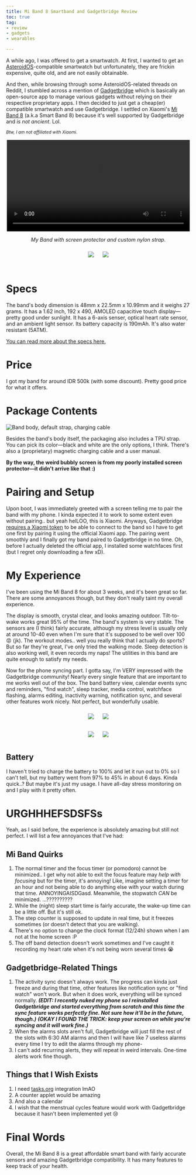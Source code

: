 ```yaml
---
title: Mi Band 8 Smartband and Gadgetbridge Review
toc: true
tag:
- review
- gadgets
- wearables

---
```


A while ago, I was offered to get a smartwatch. At first, I wanted to get an [AsteroidOS](https://asteroidos.org/)-compatible smartwatch but unfortunately, they are frickin expensive, quite old, and are not easily obtainable.

And then, while browsing through some AsteroidOS-related threads on Reddit, I stumbled across a mention of [Gadgetbridge](https://gadgetbridge.org/) which is basically an open-source app to manage various gadgets without relying on their respective proprietary apps. I then decided to just get a cheap(er) compatible smartwatch and use Gadgetbridge. I settled on Xiaomi's [Mi Band 8](https://www.mi.com/global/product/xiaomi-smart-band-8/) (a.k.a Smart Band 8) because it's well supported by Gadgetbridge and _is not ancient_. Lol.

<small>_Btw, I am not affiliated with Xiaomi._</small>

<div style="text-align: center">
    <video loop controls width="500">
        <source src="/blog/image/mi-band-8-rec.mp4" type="video/mp4"/>
    </video>
    <p><i>My Band with screen protector and custom nylon strap.</i></p>
</div>


<div style="text-align: center">
    <img src="/blog/image/mi-band-8.png" style="margin: 10px">
    <img src="/blog/image/mi-band-8-back.png" style="margin: 10px">
</div>
<br>

# Specs
The band's body dimension is 48mm x 22.5mm x 10.99mm and it weighs 27 grams. It has a 1.62 inch, 192 x 490, AMOLED capacitive touch display—pretty good under sunlight. It has a 6-axis senser, optical heart rate sensor, and an ambient light sensor. Its battery capacity is 190mAh. It's also water resistant (5ATM).

[You can read more about the specs here.](https://www.mi.com/global/product/xiaomi-smart-band-8/specs)

# Price
I got my band for around IDR 500k (with some discount). Pretty good price for what it offers.

# Package Contents
![Band body, default strap, charging cable](/blog/image/mi-band-8-contents.jpg)

Besides the band's body itself, the packaging also includes a TPU strap. You can pick its color—black and white are the only options, I think. There's also a (proprietary) magnetic charging cable and a user manual.

**By the way, the weird bubbly screen is from my poorly installed screen protector—it didn't arrive like that :)**

# Pairing and Setup
Upon boot, I was immediately greeted with a screen telling me to pair the band with my phone. I kinda expected it to work to some extent even without pairing.. but yeah helLOO, this is Xiaomi. Anyways, Gadgetbridge [requires a Xiaomi token](https://gadgetbridge.org/basics/pairing/huami-xiaomi-server/#on-non-rooted-phones) to be able to connect to the band so I have to get one first by pairing it using the official Xiaomi app. The pairing went smoothly and I finally got my band paired to Gadgetbridge in no time. Oh, before I actually deleted the official app, I installed some watchfaces first (but I regret only downloading a few xD).

# My Experience
I've been using the Mi Band 8 for about 3 weeks, and it's been great so far. There are some annoyances though, but they don't really taint my overall experience.

The display is smooth, crystal clear, and looks amazing outdoor. Tilt-to-wake works great 95% of the time. The band's system is very stable. The sensors are (I think) fairly accurate, although my stress level is usually only at around 10-40 even when I'm sure that it's supposed to be well over 100 😡 (jk). The workout modes.. well you really think that I actually do sports? But so far they're great, I've only tried the walking mode. Sleep detection is also working well, it even records my naps! The utilities in this band are quite enough to satisfy my needs.

Now for the phone syncing part. I gotta say, I'm VERY impressed with the Gadgetbridge community! Nearly every single feature that are important to me works well out of the box. The band battery view, calendar events sync and reminders, "find watch", sleep tracker, media control, watchface flashing, alarms editing, inactivity warning, notification sync, and several other features work nicely. Not perfect, but wonderfully usable.

<div style="display: flex auto; flex-direction: column">
<div style="display: flex auto; flex-direction: row; text-align: center; margin: 10px">
    <img src="/blog/image/mi-band-ss-1.png" style="margin: 10px">
    <img src="/blog/image/mi-band-ss-2.png" style="margin: 10px">
</div>

<div style="display: flex auto; flex-direction: row; text-align: center; margin: 10px">
    <img src="/blog/image/mi-band-ss-3.png" style="margin: 10px">
    <img src="/blog/image/mi-band-ss-4.png" style="margin: 10px">
</div>
</div>

## Battery
I haven't tried to charge the battery to 100% and let it run out to 0% so I can't tell, but my battery went from 97% to 45% in about 6 days. Kinda quick..? But maybe it's just my usage. I have all-day stress monitoring on and I play with it pretty often.


# URGHHHEFSDSFSs
Yeah, as I said before, the experience is absolutely amazing but still not perfect. I will list a few annoyances that I've had:

## Mi Band Quirks
1. The normal timer and the focus timer (or pomodoro) cannot be minimized.. I get why not able to exit the focus feature may _help with focusing_ but for the timer, it's annoying! Like, imagine setting a timer for an hour and not being able to do anything else with your watch during that time. ANNOYINGAISDGasd. Meanwhile, the stopwatch _CAN_ be minimized. ...??????????
2. While the (night) sleep start time is fairly accurate, the wake-up time can be a little off. But it's still ok.
3. The step counter is supposed to update in real time, but it freezes sometimes (or doesn't detect that you are walking).
4. There's no option to change the clock format (12/24h) shown when I am not at the home screen :P
5. The off band detection doesn't work sometimes and I've caught it recording my heart rate when it's not being worn several times 😭


## Gadgetbridge-Related Things
1. The activity sync doesn't always work. The progress can kinda just freeze and during that time, other features like notification sync or "find watch" won't work. But when it does work, everything will be synced normally. ***(EDIT: I recently nuked my phone so I reinstalled Gadgetbridge and started everything from scratch and this time the sync feature works perfectly fine. Not sure how it'll be in the future, though.)*** ***(OKAY I FOUND THE TRICK: keep your screen on while you're syncing and it will work fine.)***
2. When the alarms slots aren't full, Gadgetbridge will just fill the rest of the slots with 6:30 AM alarms and then I will have like 7 useless alarms every time I try to edit the alarms through my phone-
3. I can't add recurring alerts, they will repeat in weird intervals. One-time alerts work fine though.

## Things that I Wish Exists
1. I need [tasks.org](tasks.org) integration lmAO
2. A counter applet would be amazing
3. And also a calendar
4. I wish that the menstrual cycles feature would work with Gadgetbridge because it hasn't been implemented yet 😢


# Final Words
Overall, the Mi Band 8 is a great affordable smart band with fairly accurate sensors and amazing Gadgetbridge compatibility. It has many features to keep track of your health. 
